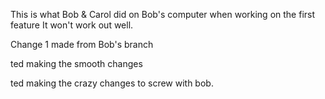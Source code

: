 
This is what Bob & Carol did on Bob's computer when working on the first feature
It won't work out well.

Change 1 made from Bob's branch

ted making the smooth changes

ted making the crazy changes to screw with bob.
